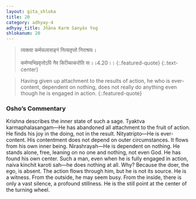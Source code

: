 ```yaml
---
layout: gita_shloka
title: 20
category: adhyay-4
adhyay_title: Jñāna Karm Sanyās Yog
shlokanum: 20
---
```


> त्यक्त्वा कर्मफलासङ्गं नित्यतृप्तो निराश्रयः।<br><br>कर्मण्यभिप्रवृत्तोऽपि नैव किञ्चित्करोति सः।।4.20।।
{:.featured-quote} 
{:.text-center}

> Having given up attachment to the results of action, he who is ever-content, dependent on nothing, does not really do anything even though he is engaged in action.
{:.featured-quote}

### Osho’s Commentary
Krishna describes the inner state of such a sage.
Tyaktva karmaphalasangam—He has abandoned all attachment to the fruit of action. He finds his joy in the doing, not in the result.
Nityatripto—He is ever-content. His contentment does not depend on outer circumstances. It flows from his own inner being.
Nirashrayah—He is dependent on nothing. He stands alone, free, leaning on no one and nothing, not even God. He has found his own center.
Such a man, even when he is fully engaged in action, naiva kinchit karoti sah—he does nothing at all. Why? Because the doer, the ego, is absent. The action flows through him, but he is not its source. He is a witness. From the outside, he may seem busy. From the inside, there is only a vast silence, a profound stillness. He is the still point at the center of the turning wheel.
